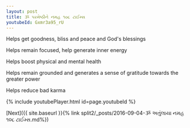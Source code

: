 ```yaml
---
layout: post
title: ૐ પરમેષ્ઠીને નમહ ૧૦૮ ટાઈમ્સ
youtubeId: Gxmr3a95_rU
---
```

 
 
Helps get goodness, bliss and peace and God's blessings
 
Helps remain focused, help generate inner energy 
 
Helps boost physical and mental health 
 
Helps remain grounded and generates a sense of gratitude towards the greater power 
 
Helps reduce bad karma
 
 
 
 


{% include youtubePlayer.html id=page.youtubeId %}
 
[Next]({{ site.baseurl }}{% link  split2/_posts/2016-09-04-ૐ અતુંલાયા નમહ ૧૦૮ ટાઈમ્સ.md%})
 
